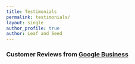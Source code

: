 ```yaml
---
title: Testimonials
permalink: testimonials/
layout: single
author_profile: true
author: Leaf and Seed
---
```

<!-- ### Satisfied Clients
Paul, Pulborough: Heidi has been gardening for me for just under six months and she's really rather good!!! -->

### Customer Reviews from [Google Business](https://goo.gl/maps/hw6SuVUt8462)
<script src="https://maps.googleapis.com/maps/api/js?v=3.exp&key=AIzaSyB1bSt36-cxlJLxltTNqvxHZ-VqxuZaxlI&signed_in=true&libraries=places"></script>

<div id="google-reviews"></div>

<script>
jQuery(document).ready(function( $ ) {
   $("#google-reviews").googlePlaces({
        placeId: 'ChIJl2wRr6fAdUgRLoohbSFmiJw' //Find placeID @: https://developers.google.com/places/place-id
      , render: ['reviews']
      , min_rating: 4
      , max_rows: 5
   });
});
</script>